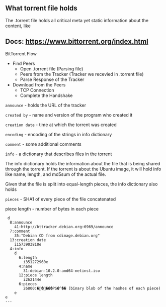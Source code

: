 ## What torrent file holds
The .torrent file holds all critical meta yet static information about the content, like

Docs: https://www.bittorrent.org/index.html
---
BitTorrent Flow
- Find Peers
  - Open .torrent file (Parsing file)
  - Peers from the Tracker (Tracker we recevied in .torrent file)
  - Parse Response of the Tracker
- Download from the Peers
  - TCP Connection
  - Complete the Handshake


`announce` - holds the URL of the tracker

`created by` - name and version of the program who created it

`creation date` - time at which the torrent was created

`encoding` - encoding of the strings in info dictionary

`comment` - some additional comments

`info` - a dictionary that describes files in the torrent

The info dictionary holds the information about the file that is being shared through the torrent. If the torrent is about the Ubuntu image, it will hold info like name, length, and md5sum of the actual file.

Given that the file is split into equal-length pieces, the info dictionary also holds

`pieces` - SHA1 of every piece of the file concatenated

piece length - number of bytes in each piece

```
 d
  8:announce
    41:http://bttracker.debian.org:6969/announce
  7:comment
    35:"Debian CD from cdimage.debian.org"
  13:creation date
    i1573903810e
  4:info
    d
      6:length
        i351272960e
      4:name
        31:debian-10.2.0-amd64-netinst.iso
      12:piece length
        i262144e
      6:pieces
        26800:�����PS�^�� (binary blob of the hashes of each piece)
    e
e
---
```
